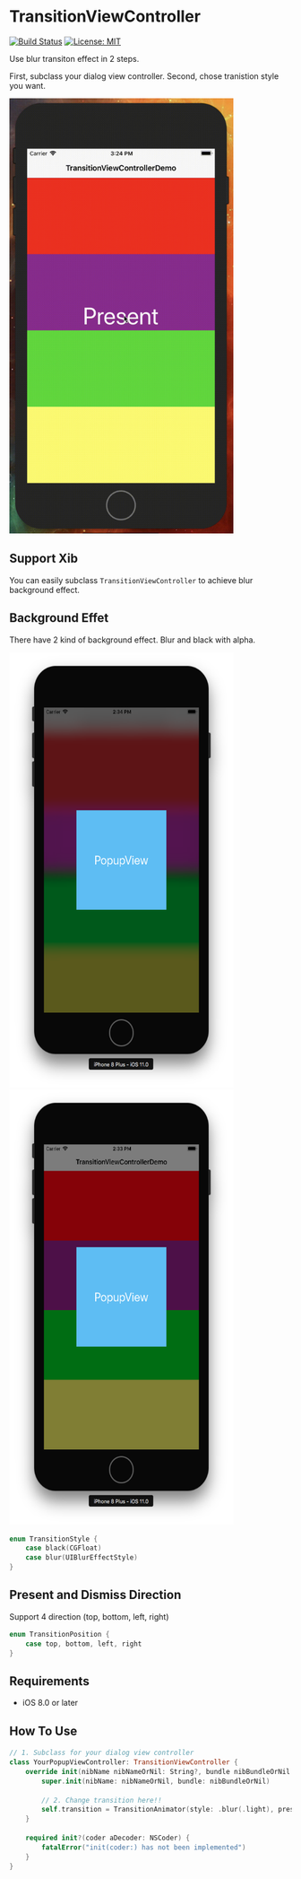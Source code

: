 # TransitionViewController

[![Build Status](https://travis-ci.org/gliyao/TransitionViewController.svg?branch=master)](https://travis-ci.org/gliyao/TransitionViewController) [![License: MIT](https://img.shields.io/badge/License-MIT-yellow.svg)](https://opensource.org/licenses/MIT)

Use blur transiton effect in 2 steps. 

First, subclass your dialog view controller.
Second, chose tranistion style you want.

<img src="./transition.gif" height="776" width="400"></img>

## Support Xib
You can easily subclass `TransitionViewController` to achieve blur background effect.


## Background Effet

There have 2 kind of background effect. Blur and black with alpha.

<img src="./darkBlurPopupView.png" height="776" width="400"></img>
<img src="./balck05PopupView.png" height="776" width="400"></img>

``` swift
enum TransitionStyle {
	case black(CGFloat)
	case blur(UIBlurEffectStyle)
}
```

## Present and Dismiss Direction

Support 4 direction (top, bottom, left, right)

``` swift
enum TransitionPosition {
	case top, bottom, left, right
}
```


## Requirements

- iOS 8.0 or later

## How To Use

``` swift
// 1. Subclass for your dialog view controller
class YourPopupViewController: TransitionViewController {
	override init(nibName nibNameOrNil: String?, bundle nibBundleOrNil: Bundle?) {
		super.init(nibName: nibNameOrNil, bundle: nibBundleOrNil)
		
		// 2. Change transition here!!
		self.transition = TransitionAnimator(style: .blur(.light), presentFrom: .bottom, dismissTo: .bottom)
	}

	required init?(coder aDecoder: NSCoder) {
		fatalError("init(coder:) has not been implemented")
	}
}
```
